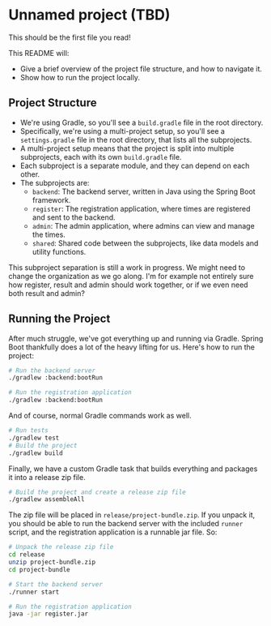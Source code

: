 # Unnamed project (TBD)

This should be the first file you read!

This README will:

- Give a brief overview of the project file structure, and how to navigate it.
- Show how to run the project locally.

## Project Structure

- We're using Gradle, so you'll see a `build.gradle` file in the root directory.
- Specifically, we're using a multi-project setup, so you'll see a
  `settings.gradle` file in the root directory, that lists all the subprojects.
- A multi-project setup means that the project is split into multiple
  subprojects, each with its own `build.gradle` file.
- Each subproject is a separate module, and they can depend on each other.
- The subprojects are:
  - `backend`: The backend server, written in Java using the Spring Boot
    framework.
  - `register`: The registration application, where times are registered and
    sent to the backend.
  - `admin`: The admin application, where admins can view and manage the times.
  - `shared`: Shared code between the subprojects, like data models and utility
    functions.

This subproject separation is still a work in progress. We might need to change
the organization as we go along. I'm for example not entirely sure how register,
result and admin should work together, or if we even need both result and admin?

## Running the Project

After much struggle, we've got everything up and running via Gradle. Spring Boot
thankfully does a lot of the heavy lifting for us. Here's how to run the
project:

```bash
# Run the backend server
./gradlew :backend:bootRun

# Run the registration application
./gradlew :backend:bootRun
```

And of course, normal Gradle commands work as well.

```bash
# Run tests
./gradlew test
# Build the project
./gradlew build
```

Finally, we have a custom Gradle task that builds everything and packages it
into a release zip file.

```bash
# Build the project and create a release zip file
./gradlew assembleAll
```

The zip file will be placed in `release/project-bundle.zip`. If you unpack it,
you should be able to run the backend server with the included `runner` script,
and the registration application is a runnable jar file. So:

```bash
# Unpack the release zip file
cd release
unzip project-bundle.zip
cd project-bundle

# Start the backend server
./runner start

# Run the registration application
java -jar register.jar
```

